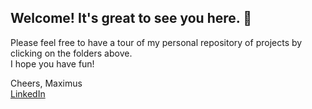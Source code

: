 ## Welcome! It's great to see you here.  👋
Please feel free to have a tour of my personal repository of projects by clicking on the folders above.  
I hope you have fun!  
  
Cheers, Maximus  
[LinkedIn](https://www.linkedin.com/in/maximus-tan-407713115/)
